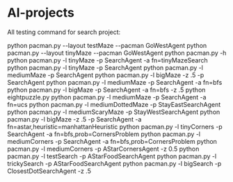 # AI-projects

All testing command for search project:

python pacman.py --layout testMaze --pacman GoWestAgent
python pacman.py --layout tinyMaze --pacman GoWestAgent
python pacman.py -h
python pacman.py -l tinyMaze -p SearchAgent -a fn=tinyMazeSearch
python pacman.py -l tinyMaze -p SearchAgent
python pacman.py -l mediumMaze -p SearchAgent
python pacman.py -l bigMaze -z .5 -p SearchAgent
python pacman.py -l mediumMaze -p SearchAgent -a fn=bfs
python pacman.py -l bigMaze -p SearchAgent -a fn=bfs -z .5
python eightpuzzle.py
python pacman.py -l mediumMaze -p SearchAgent -a fn=ucs
python pacman.py -l mediumDottedMaze -p StayEastSearchAgent
python pacman.py -l mediumScaryMaze -p StayWestSearchAgent
python pacman.py -l bigMaze -z .5 -p SearchAgent -a fn=astar,heuristic=manhattanHeuristic 
python pacman.py -l tinyCorners -p SearchAgent -a fn=bfs,prob=CornersProblem
python pacman.py -l mediumCorners -p SearchAgent -a fn=bfs,prob=CornersProblem
python pacman.py -l mediumCorners -p AStarCornersAgent -z 0.5
python pacman.py -l testSearch -p AStarFoodSearchAgent
python pacman.py -l trickySearch -p AStarFoodSearchAgent
python pacman.py -l bigSearch -p ClosestDotSearchAgent -z .5 
